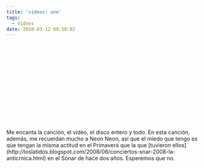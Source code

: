 ```yaml
---
title: 'vídeos: one'
tags:
  - Vídeos
date: 2010-03-12 09:58:02
---
```


<div style="text-align: center;"><object width="400" height="225"><param name="allowfullscreen" value="true"><param name="allowscriptaccess" value="always"><param name="movie" value="http://vimeo.com/moogaloop.swf?clip_id=10047666&amp;server=vimeo.com&amp;show_title=1&amp;show_byline=1&amp;show_portrait=0&amp;color=&amp;fullscreen=1"><embed src="http://vimeo.com/moogaloop.swf?clip_id=10047666&amp;server=vimeo.com&amp;show_title=1&amp;show_byline=1&amp;show_portrait=0&amp;color=&amp;fullscreen=1" type="application/x-shockwave-flash" allowfullscreen="true" allowscriptaccess="always" width="400" height="225"></embed></object></div>
Me encanta la canción, el vídeo, el disco entero y todo. En esta canción, además, me recuerdan mucho a Neon Neon, así que el miedo que tengo es que tengan la misma actitud en el Primavera que la que [tuvieron ellos](http://loslatidos.blogspot.com/2008/06/conciertos-snar-2008-la-anticrnica.html) en el Sónar de hace dos años. Esperemos que no.